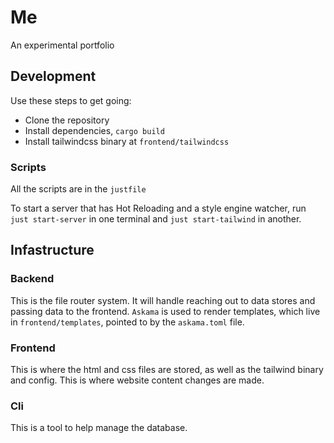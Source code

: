 # Me

An experimental portfolio

## Development

Use these steps to get going:

- Clone the repository
- Install dependencies, `cargo build`
- Install tailwindcss binary at `frontend/tailwindcss`

### Scripts

All the scripts are in the `justfile`

To start a server that has Hot Reloading and a style engine watcher, run `just start-server` in one terminal and `just start-tailwind` in another.

## Infastructure

### Backend

This is the file router system. It will handle reaching out to data stores and passing data to the frontend. `Askama` is used to render templates, which live in `frontend/templates`, pointed to by the `askama.toml` file.

### Frontend

This is where the html and css files are stored, as well as the tailwind binary and config. This is where website content changes are made.

### Cli

This is a tool to help manage the database.
